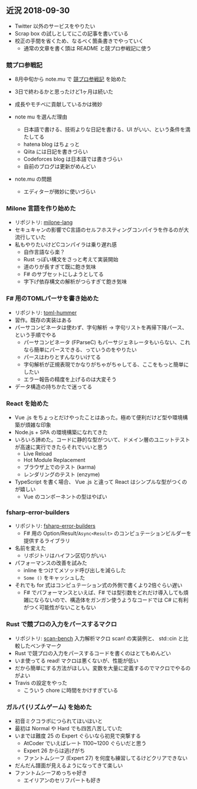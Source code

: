 ## 近況 2018-09-30

- Twitter 以外のサービスをやりたい
- Scrap box の試しとしてにこの記事を書いている
- 校正の手間を省くため、なるべく箇条書きでやっていく
	- 通常の文章を書く頭は README と競プロ参戦記に使う

### 競プロ参戦記

- 8月中旬から note.mu で [競プロ参戦記](https://note.mu/vain0x/m/m9aa8513f4e97) を始めた

- 3日で終わるかと思ったけど1ヶ月は続いた
- 成長やモチベに貢献しているかは微妙
- note mu を選んだ理由
    - 日本語で書ける、技術よりな日記を書ける、UI がいい、という条件を満たしてる
    - hatena blog はちょっと
    - Qiita には日記を書きづらい
    - Codeforces blog は日本語では書きづらい
    - 自前のブログは更新がめんどい
- note.mu の問題
    -   エディターが微妙に使いづらい

### Milone 言語を作り始めた

- リポジトリ: [milone-lang](https://github.com/vain0x/milone-lang)
- セキュキャンの影響でC言語のセルフホスティングコンパイラを作るのが大流行していた
- 私もやりたいけどCコンパイラは乗り遅れ感
    - 自作言語なら楽？
    - Rust っぽい構文をさっと考えて実装開始
    - 道のりが長すぎて既に飽き気味
    - F# のサブセットにしようとしてる
    - 字下げ依存構文の解析がつらすぎて飽き気味

### F# 用のTOMLパーサを書き始めた

- リポジトリ: [toml-hummer](https://github.com/vain0x/toml-hummer)
- 習作。既存の実装はある
- パーサコンビネータは使わず、字句解析 → 字句リストを再帰下降パース、という手順でやる
    - パーサコンビネータ (FParseC) もパーサジェネレータもいらない、これなら簡単にパースできる、っていうのをやりたい
    - パースはわりとすんなりいけてる
    - 字句解析が正規表現でかなりがちゃがちゃしてる、ここをもっと簡単にしたい
    - エラー報告の精度を上げるのは大変そう
- データ構造の持ちかたで迷ってる

### React を始めた

- Vue .js をちょっとだけやったことはあった。極めて便利だけど型や環境構築が煩雑な印象
- Node.js + SPA の環境構築になれてきた
- いろいろ諦めた。コードに静的な型がついて、ドメイン層のユニットテストが高速に実行できたらそれでいいと思う
    - Live Reload
    - Hot Module Replacement
    - ブラウザ上でのテスト (karma)
    - レンダリングのテスト (enzyme)
- TypeScript を書く場合、 Vue .js と違って React はシンプルな型がつくのが嬉しい
    - Vue のコンポーネントの型はやばい

### fsharp-error-builders

- リポジトリ: [fsharp-error-builders](https://github.com/vain0x/fsharp-error-builders)
    - F# 用の Option/Result/`Async<Result>` のコンピュテーションビルダーを提供するライブラリ
- 名前を変えた
    - リポジトリはハイフン区切りがいい
- パフォーマンスの改善を試みた
    - inline をつけてメソッド呼び出しを減らした
    - `Some ()` をキャッシュした
- それでも for 式はコンピュテーション式の外側で書くより2倍ぐらい遅い
    - F# でパフォーマンスといえば、F# では型引数をどれだけ導入しても煩雑にならないので、構造体をガンガン使うようなコードでは C# に有利がつく可能性がないこともない

### Rust で競プロの入力をパースするマクロ

- リポジトリ: [scan-bench](https://github.com/vain0x/scan-bench)
    入力解析マクロ scan! の実装例と、 std::cin と比較したベンチマーク
- Rust で競プロの入力をパースするコードを書くのはとてもめんどい
- いま使ってる read! マクロは悪くないが、性能が低い
- だから簡単にする方法がほしい。変数を大量に定義するのでマクロでやるのがよい
- Travis の設定をやった
    - こういう chore に時間をかけすぎている

### ガルパ (リズムゲーム) を始めた

- 初音ミクコラボにつられてほいほいと
- 最初は Normal や Hard でも四苦八苦していた
- いまでは難度 25 の Expert ぐらいなら初見で突撃する
    - AtCoder でいえばレート 1100~1200 ぐらいだと思う
    - Expert 26 からは逃げがち
    - ファントムシーフ (Expert 27) を何度も練習してるけどクリアできない
- だんだん譜面が見えるようになってきて楽しい
- ファントムシーフめっちゃ好き
    - エイリアンのセリフパートも好き
